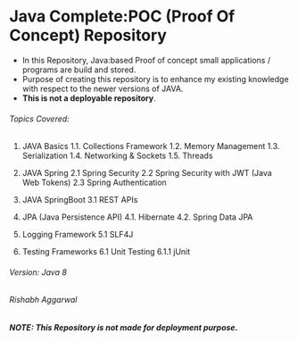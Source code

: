 # Java Complete:POC (Proof Of Concept) Repository
- In this Repository, Java:based Proof of concept small applications / programs are build and stored.
- Purpose of creating this repository is to enhance my existing knowledge with respect to the newer versions of JAVA. 
- **This is not a deployable repository**. 
> 
###### Topics Covered:

1. JAVA Basics
 1.1. Collections Framework
 1.2. Memory Management
 1.3. Serialization
 1.4. Networking & Sockets
 1.5. Threads

2. JAVA Spring
 2.1 Spring Security
 2.2 Spring Security with JWT (Java Web Tokens)
 2.3 Spring Authentication

3. JAVA SpringBoot
 3.1 REST APIs

4. JPA (Java Persistence API)
4.1. Hibernate
4.2. Spring Data JPA

5. Logging Framework
 5.1 SLF4J

6. Testing Frameworks
 6.1 Unit Testing 
  6.1.1 jUnit 

###### Version: Java 8

###### Rishabh Aggarwal



***NOTE: This Repository is not made for deployment purpose.***
